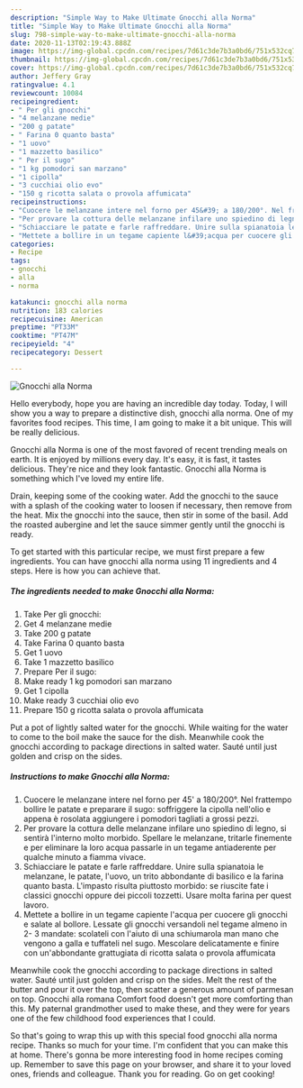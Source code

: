 ```yaml
---
description: "Simple Way to Make Ultimate Gnocchi alla Norma"
title: "Simple Way to Make Ultimate Gnocchi alla Norma"
slug: 798-simple-way-to-make-ultimate-gnocchi-alla-norma
date: 2020-11-13T02:19:43.888Z
image: https://img-global.cpcdn.com/recipes/7d61c3de7b3a0bd6/751x532cq70/gnocchi-alla-norma-recipe-main-photo.jpg
thumbnail: https://img-global.cpcdn.com/recipes/7d61c3de7b3a0bd6/751x532cq70/gnocchi-alla-norma-recipe-main-photo.jpg
cover: https://img-global.cpcdn.com/recipes/7d61c3de7b3a0bd6/751x532cq70/gnocchi-alla-norma-recipe-main-photo.jpg
author: Jeffery Gray
ratingvalue: 4.1
reviewcount: 10084
recipeingredient:
- " Per gli gnocchi"
- "4 melanzane medie"
- "200 g patate"
- " Farina 0 quanto basta"
- "1 uovo"
- "1 mazzetto basilico"
- " Per il sugo"
- "1 kg pomodori san marzano"
- "1 cipolla"
- "3 cucchiai olio evo"
- "150 g ricotta salata o provola affumicata"
recipeinstructions:
- "Cuocere le melanzane intere nel forno per 45&#39; a 180/200°. Nel frattempo bollire le patate e preparare il sugo: soffriggere la cipolla nell&#39;olio e appena è rosolata aggiungere i pomodori tagliati a grossi pezzi."
- "Per provare la cottura delle melanzane infilare uno spiedino di legno, si sentirà l&#39;interno molto morbido. Spellare le melanzane, tritarle finemente e per eliminare la loro acqua passarle in un tegame antiaderente per qualche minuto a fiamma vivace."
- "Schiacciare le patate e farle raffreddare. Unire sulla spianatoia le melanzane, le patate, l&#39;uovo, un trito abbondante di basilico e la farina quanto basta. L&#39;impasto risulta piuttosto morbido: se riuscite fate i classici gnocchi oppure dei piccoli tozzetti. Usare molta farina per quest lavoro."
- "Mettete a bollire in un tegame capiente l&#39;acqua per cuocere gli gnocchi e salate al bollore. Lessate gli gnocchi versandoli nel tegame almeno in 2- 3 mandate: scolateli con l&#39;aiuto di una schiumarola man mano che vengono a galla e tuffateli nel sugo. Mescolare delicatamente e finire con un&#39;abbondante grattugiata di ricotta salata o provola affumicata"
categories:
- Recipe
tags:
- gnocchi
- alla
- norma

katakunci: gnocchi alla norma 
nutrition: 183 calories
recipecuisine: American
preptime: "PT33M"
cooktime: "PT47M"
recipeyield: "4"
recipecategory: Dessert

---
```



![Gnocchi alla Norma](https://img-global.cpcdn.com/recipes/7d61c3de7b3a0bd6/751x532cq70/gnocchi-alla-norma-recipe-main-photo.jpg)

Hello everybody, hope you are having an incredible day today. Today, I will show you a way to prepare a distinctive dish, gnocchi alla norma. One of my favorites food recipes. This time, I am going to make it a bit unique. This will be really delicious.

Gnocchi alla Norma is one of the most favored of recent trending meals on earth. It is enjoyed by millions every day. It's easy, it is fast, it tastes delicious. They're nice and they look fantastic. Gnocchi alla Norma is something which I've loved my entire life.

Drain, keeping some of the cooking water. Add the gnocchi to the sauce with a splash of the cooking water to loosen if necessary, then remove from the heat. Mix the gnocchi into the sauce, then stir in some of the basil. Add the roasted aubergine and let the sauce simmer gently until the gnocchi is ready.


To get started with this particular recipe, we must first prepare a few ingredients. You can have gnocchi alla norma using 11 ingredients and 4 steps. Here is how you can achieve that.

<!--inarticleads1-->

##### The ingredients needed to make Gnocchi alla Norma:

1. Take  Per gli gnocchi:
1. Get 4 melanzane medie
1. Take 200 g patate
1. Take  Farina 0 quanto basta
1. Get 1 uovo
1. Take 1 mazzetto basilico
1. Prepare  Per il sugo:
1. Make ready 1 kg pomodori san marzano
1. Get 1 cipolla
1. Make ready 3 cucchiai olio evo
1. Prepare 150 g ricotta salata o provola affumicata


Put a pot of lightly salted water for the gnocchi. While waiting for the water to come to the boil make the sauce for the dish. Meanwhile cook the gnocchi according to package directions in salted water. Sauté until just golden and crisp on the sides. 

<!--inarticleads2-->

##### Instructions to make Gnocchi alla Norma:

1. Cuocere le melanzane intere nel forno per 45&#39; a 180/200°. Nel frattempo bollire le patate e preparare il sugo: soffriggere la cipolla nell&#39;olio e appena è rosolata aggiungere i pomodori tagliati a grossi pezzi.
1. Per provare la cottura delle melanzane infilare uno spiedino di legno, si sentirà l&#39;interno molto morbido. Spellare le melanzane, tritarle finemente e per eliminare la loro acqua passarle in un tegame antiaderente per qualche minuto a fiamma vivace.
1. Schiacciare le patate e farle raffreddare. Unire sulla spianatoia le melanzane, le patate, l&#39;uovo, un trito abbondante di basilico e la farina quanto basta. L&#39;impasto risulta piuttosto morbido: se riuscite fate i classici gnocchi oppure dei piccoli tozzetti. Usare molta farina per quest lavoro.
1. Mettete a bollire in un tegame capiente l&#39;acqua per cuocere gli gnocchi e salate al bollore. Lessate gli gnocchi versandoli nel tegame almeno in 2- 3 mandate: scolateli con l&#39;aiuto di una schiumarola man mano che vengono a galla e tuffateli nel sugo. Mescolare delicatamente e finire con un&#39;abbondante grattugiata di ricotta salata o provola affumicata


Meanwhile cook the gnocchi according to package directions in salted water. Sauté until just golden and crisp on the sides. Melt the rest of the butter and pour it over the top, then scatter a generous amount of parmesan on top. Gnocchi alla romana Comfort food doesn&#39;t get more comforting than this. My paternal grandmother used to make these, and they were for years one of the few childhood food experiences that I could. 

So that's going to wrap this up with this special food gnocchi alla norma recipe. Thanks so much for your time. I'm confident that you can make this at home. There's gonna be more interesting food in home recipes coming up. Remember to save this page on your browser, and share it to your loved ones, friends and colleague. Thank you for reading. Go on get cooking!
